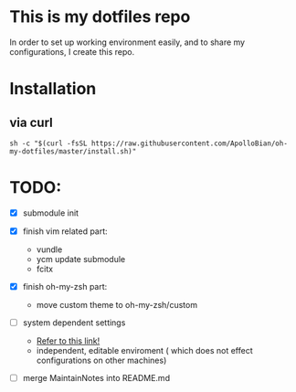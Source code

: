 # This is my dotfiles repo
In order to set up working environment easily, and to share my configurations, I create this repo.

# Installation
## via curl

```shell
sh -c "$(curl -fsSL https://raw.githubusercontent.com/ApolloBian/oh-my-dotfiles/master/install.sh)"
```

# TODO:
 - [x] submodule init
 - [x] finish vim related part:
    - vundle
    - ycm update submodule
    - fcitx
 - [x] finish oh-my-zsh part:
    - move custom theme to oh-my-zsh/custom


 - [ ] system dependent settings
    - [Refer to this link!](https://github.com/Leoyzen/dotfiles)
    - independent, editable enviroment ( which does not effect configurations on other machines)
 - [ ] merge MaintainNotes into README.md
